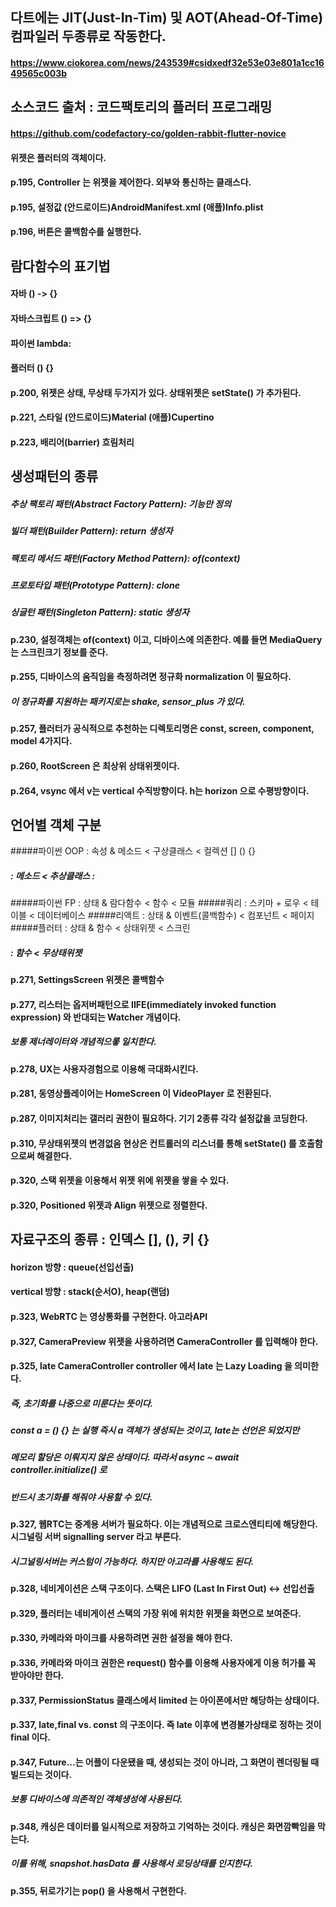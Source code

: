 ## 다트에는 JIT(Just-In-Tim) 및 AOT(Ahead-Of-Time) 컴파일러 두종류로 작동한다.
#### https://www.ciokorea.com/news/243539#csidxedf32e53e03e801a1cc1649565c003b
## 소스코드 출처 : 코드팩토리의 플러터 프로그래밍
#### https://github.com/codefactory-co/golden-rabbit-flutter-novice
#### 위젯은 플러터의 객체이다.
#### p.195, Controller 는 위젯을 제어한다. 외부와 통신하는 클래스다.
#### p.195, 설정값 (안드로이드)AndroidManifest.xml (애플)Info.plist 
#### p.196, 버튼은 콜백함수를 실행한다.
## 람다함수의 표기법
#### 자바 () -> {}
#### 자바스크립트 () => {}
#### 파이썬 lambda: 
#### 플러터 () {}
#### p.200, 위젯은 상태, 무상태 두가지가 있다. 상태위젯은 setState() 가 추가된다.
#### p.221, 스타일 (안드로이드)Material (애플)Cupertino
#### p.223, 배리어(barrier) 흐림처리
## 생성패턴의 종류
##### 추상 팩토리 패턴(Abstract Factory Pattern): 기능만 정의
##### 빌더 패턴(Builder Pattern): return 생성자
##### 팩토리 메서드 패턴(Factory Method Pattern): of(context)
##### 프로토타입 패턴(Prototype Pattern): clone
##### 싱글턴 패턴(Singleton Pattern): static 생성자
#### p.230, 설정객체는 of(context) 이고, 디바이스에 의존한다. 예를 들면 MediaQuery 는 스크린크기 정보를 준다.
#### p.255, 디바이스의 움직임을 측정하려면 정규화 normalization 이 필요하다.
##### 이 정규화를 지원하는 패키지로는 shake, sensor_plus 가 있다.
#### p.257, 플러터가 공식적으로 추천하는 디렉토리명은 const, screen, component, model 4가지다.
#### p.260, RootScreen 은 최상위 상태위젯이다.
#### p.264, vsync 에서 v는 vertical 수직방향이다. h는 horizon 으로 수평방향이다.
## 언어별 객체 구분
#####파이썬 OOP : 속성 & 메소드  < 구상클래스 < 컬렉션 [] () {}
#####          : 메소드 < 추상클래스 :
#####파이썬 FP  : 상태 & 람다함수 < 함수 < 모듈
#####쿼리       : 스키마 + 로우 < 테이블 < 데이터베이스
#####리액트     : 상태 & 이벤트(콜백함수)  < 컴포넌트 < 페이지
#####플러터     : 상태 &  함수 < 상태위젯  < 스크린
#####          : 함수 < 무상태위젯
#### p.271, SettingsScreen 위젯은 콜백함수
#### p.277, 리스터는 옵저버패턴으로 IIFE(immediately invoked function expression) 와 반대되는 Watcher 개념이다.
##### 보통 제너레이터와 개념적으롷 일치한다.
#### p.278, UX는 사용자경험으로 이용해 극대화시킨다.
#### p.281, 동영상플레이어는 HomeScreen 이 VideoPlayer 로 전환된다.
#### p.287, 이미지처리는 갤러리 권한이 필요하다. 기기 2종류 각각 설정값을 코딩한다.
#### p.310, 무상태위젯의 변경없음 현상은 컨트롤러의 리스너를 통해 setState() 를 호출함으로써 해결한다.
#### p.320, 스택 위젯을 이용해서 위젯 위에 위젯을 쌓을 수 있다.
#### p.320, Positioned 위젯과 Align 위젯으로 정렬한다.
## 자료구조의 종류 : 인덱스 [], (), 키 {}
#### horizon 방향 : queue(선입선출)
#### vertical 방향 : stack(순서O), heap(랜덤)
#### p.323, WebRTC 는 영상통화를 구현한다. 아고라API
#### p.327, CameraPreview 위젯을 사용하려면 CameraController 를 입력해야 한다.
#### p.325, late CameraController controller 에서 late 는 Lazy Loading 을 의미한다.
##### 즉, 초기화를 나중으로 미룬다는 뜻이다.
##### const a = () {} 는 실행 즉시 a 객체가 생성되는 것이고, late는 선언은 되었지만 
##### 메모리 할당은 이뤄지지 않은 상태이다. 따라서 async ~ await controller.initialize() 로 
##### 반드시 초기화를 해줘야 사용할 수 있다.
#### p.327, 웹RTC는 중계용 서버가 필요하다. 이는 개념적으로 크로스엔티티에 해당한다. 시그널링 서버 signalling server 라고 부른다.
##### 시그널링서버는 커스텀이 가능하다. 하지만 아고라를 사용해도 된다.
#### p.328, 네비게이션은 스택 구조이다. 스택은 LIFO (Last In First Out) <-> 선입선출
#### p.329, 플러터는 네비게이션 스택의 가장 위에 위치한 위젯을 화면으로 보여준다.
#### p.330, 카메라와 마이크를 사용하려면 권한 설정을 해야 한다.
#### p.336, 카메라와 마이크 권한은 request() 함수를 이용해 사용자에게 이용 허가를 꼭 받아야만 한다.
#### p.337, PermissionStatus 클래스에서 limited 는 아이폰에서만 해당하는 상태이다.
#### p.337, late,final vs. const 의 구조이다. 즉 late 이후에 변경불가상태로 정하는 것이 final 이다.
#### p.347, Future...는 어플이 다운됐을 때, 생성되는 것이 아니라, 그 화면이 렌더링될 때 빌드되는 것이다.
##### 보통 디바이스에 의존적인 객체생성에 사용된다.
#### p.348, 캐싱은 데이터를 일시적으로 저장하고 기억하는 것이다. 캐싱은 화면깜빡임을 막는다.
##### 이를 위해, snapshot.hasData 를 사용해서 로딩상태를 인지한다.
#### p.355, 뒤로가기는 pop() 을 사용해서 구현한다.
